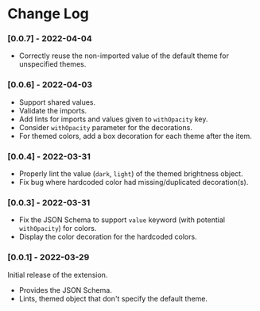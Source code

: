# Change Log

### [0.0.7] - 2022-04-04
- Correctly reuse the non-imported value of the default theme for unspecified themes.

### [0.0.6] - 2022-04-03

- Support shared values.
- Validate the imports.
- Add lints for imports and values given to `withOpacity` key.
- Consider `withOpacity` parameter for the decorations.
- For themed colors, add a box decoration for each theme after the item.

### [0.0.4] - 2022-03-31

- Properly lint the value (`dark`, `light`) of the themed brightness object.
- Fix bug where hardcoded color had missing/duplicated decoration(s).

### [0.0.3] - 2022-03-31

- Fix the JSON Schema to support `value` keyword (with potential `withOpacity`) for colors.
- Display the color decoration for the hardcoded colors.

### [0.0.1] - 2022-03-29

Initial release of the extension.
- Provides the JSON Schema.
- Lints, themed object that don't specify the default theme.
